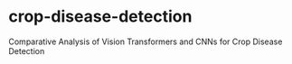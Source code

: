 # crop-disease-detection
Comparative Analysis of Vision Transformers and CNNs for Crop Disease Detection
